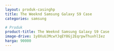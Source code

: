 ```yaml
---
layout: produk-casinghp
title: The Weeknd Samsung Galaxy S9 Case
categories: samsung

# Produk
product-title: The Weeknd Samsung Galaxy S9 Case
image-drive: 1y8XuUJMcwYJqEY8Gj2EqrpwThuxhlIez
harga: 90000
---
```

